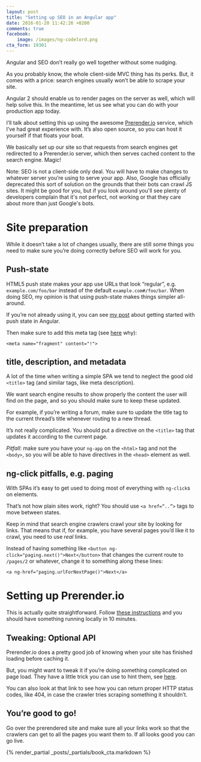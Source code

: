 ```yaml
---
layout: post
title: "Setting up SEO in an Angular app"
date: 2016-01-20 11:42:26 +0200
comments: true
facebook:
    image: /images/ng-codelord.png
cta_form: 19301
---
```


Angular and SEO don’t really go well together without some nudging.

As you probably know, the whole client-side MVC thing has its perks.
But, it comes with a price: search engines usually won’t be able to scrape your site.

Angular 2 should enable us to render pages on the server as well, which will help solve this.
In the meantime, let us see what you can do with your production app today.

I’ll talk about setting this up using the awesome [Prerender.io](http://prerender.io) service, which I’ve had great experience with.
It’s also open source, so you can host it yourself if that floats your boat.

We basically set up our site so that requests from search engines get redirected to a Prerender.io server, which then serves cached content to the search engine.
Magic!

Note: SEO is not a client-side only deal.
You will have to make changes to whatever server you’re using to serve your app.
Also, Google has officially deprecated this sort of solution on the grounds that their bots can crawl JS sites.
It might be good for you, but if you look around you'll see plenty of developers complain that it's not perfect, not working or that they care about more than just Google's bots.

# Site preparation

While it doesn’t take a lot of changes usually, there are still some things you need to make sure you’re doing correctly before SEO will work for you.

## Push-state

HTML5 push state makes your app use URLs that look “regular”, e.g. `example.com/foo/bar` instead of the default `example.com#/foo/bar`.
When doing SEO, my opinion is that using push-state makes things simpler all-around.

If you’re not already using it, you can see [my post](http://www.codelord.net/2015/05/12/angularjs-how-to-setup-pushstate-with-html5mode/) about getting started with push state in Angular.

Then make sure to add this meta tag (see [here](http://stackoverflow.com/a/23404467/573) why):

`<meta name="fragment" content="!">`

## title, description, and metadata

A lot of the time when writing a simple SPA we tend to neglect the good old `<title>` tag (and similar tags, like meta description).

We want search engine results to show properly the content the user will find on the page, and so you should make sure to keep these updated.

For example, if you’re writing a forum, make sure to update the title tag to the current thread’s title whenever routing to a new thread.

It’s not really complicated.
You should put a directive on the `<title>` tag that updates it according to the current page.

*Pitfall*: make sure you have your `ng-app` on the `<html>` tag and not the `<body>`, so you will be able to have directives in the `<head>` element as well.

## ng-click pitfalls, e.g. paging

With SPAs it’s easy to get used to doing most of everything with `ng-click`s on elements.

That’s not how plain sites work, right?
You should use `<a href=“..”>` tags to move between states.

Keep in mind that search engine crawlers crawl your site by looking for links.
That means that if, for example, you have several pages you’d like it to crawl, you need to use *real* links.

Instead of having something like `<button ng-click="paging.next()">Next</button>` that changes the current route to `/pages/2` or whatever, change it to something along these lines:

`<a ng-href="paging.urlForNextPage()">Next</a>`

# Setting up Prerender.io

This is actually quite straightforward.
Follow [these instructions](https://prerender.io/documentation) and you should have something running locally in 10 minutes.

## Tweaking: Optional API

Prerender.io does a pretty good job of knowing when your site has finished loading before caching it.

But, you might want to tweak it if you’re doing something complicated on page load.
They have a little trick you can use to hint them, see [here](https://prerender.io/documentation/best-practices).

You can also look at that link to see how you can return proper HTTP status codes, like 404, in case the crawler tries scraping something it shouldn’t.

## You’re good to go!

Go over the prerendered site and make sure all your links work so that the crawlers can get to all the pages you want them to.
If all looks good you can go live.

{% render_partial _posts/_partials/book_cta.markdown %}
